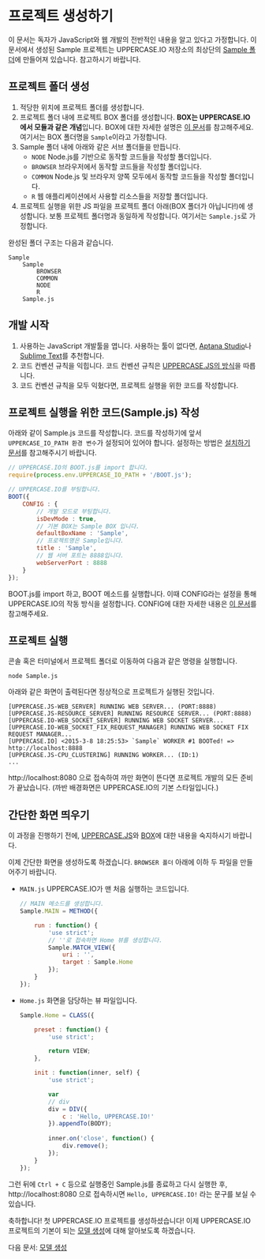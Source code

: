 # 프로젝트 생성하기
이 문서는 독자가 JavaScript와 웹 개발의 전반적인 내용을 알고 있다고 가정합니다. 이 문서에서 생성된 Sample 프로젝트는 UPPERCASE.IO 저장소의 최상단의 [Sample 폴더](https://github.com/Hanul/UPPERCASE.IO/tree/master/Sample)에 만들어져 있습니다. 참고하시기 바랍니다.

## 프로젝트 폴더 생성
1. 적당한 위치에 프로젝트 폴더를 생성합니다.
2. 프로젝트 폴더 내에 프로젝트 BOX 폴더를 생성합니다. **BOX는 UPPERCASE.IO에서 모듈과 같은 개념**입니다. BOX에 대한 자세한 설명은 [이 문서](BOX.md)를 참고해주세요. 여기서는 BOX 폴더명을 `Sample`이라고 가정합니다.
2. Sample 폴더 내에 아래와 같은 서브 폴더들을 만듭니다.
	* `NODE` Node.js를 기반으로 동작할 코드들을 작성할 폴더입니다.
	* `BROWSER` 브라우저에서 동작할 코드들을 작성할 폴더입니다.
	* `COMMON` Node.js 및 브라우저 양쪽 모두에서 동작할 코드들을 작성할 폴더입니다.
	* `R` 웹 애플리케이션에서 사용할 리소스들을 저장할 폴더입니다.
3. 프로젝트 실행을 위한 JS 파일을 프로젝트 폴더 아래(BOX 폴더가 아닙니다!)에 생성합니다. 보통 프로젝트 폴더명과 동일하게 작성합니다. 여기서는 `Sample.js`로 가정합니다.

완성된 폴더 구조는 다음과 같습니다.

```
Sample
	Sample
    	BROWSER
        COMMON
        NODE
        R
    Sample.js
```

## 개발 시작
1. 사용하는 JavaScript 개발툴을 엽니다. 사용하는 툴이 없다면, [Aptana Studio](http://www.aptana.com)나 [Sublime Text](http://www.sublimetext.com)를 추천합니다.
2. 코드 컨벤션 규칙을 익힙니다. 코드 컨벤션 규칙은 [UPPERCASE.JS의 방식](https://github.com/Hanul/UPPERCASE.JS/blob/master/DOC/KR/CONVENTION.md)을 따릅니다.
3. 코드 컨벤션 규칙을 모두 익혔다면, 프로젝트 실행을 위한 코드를 작성합니다.

## 프로젝트 실행을 위한 코드(Sample.js) 작성
아래와 같이 Sample.js 코드를 작성합니다. 코드를 작성하기에 앞서 `UPPERCASE_IO_PATH 환경 변수`가 설정되어 있어야 합니다. 설정하는 방법은 [설치하기 문서](INSTALL.md)를 참고해주시기 바랍니다.

```javascript
// UPPERCASE.IO의 BOOT.js를 import 합니다.
require(process.env.UPPERCASE_IO_PATH + '/BOOT.js');

// UPPERCASE.IO를 부팅합니다.
BOOT({
	CONFIG : {
		// 개발 모드로 부팅합니다.
        isDevMode : true,
        // 기본 BOX는 Sample BOX 입니다.
		defaultBoxName : 'Sample',
		// 프로젝트명은 Sample입니다.
        title : 'Sample',
        // 웹 서버 포트는 8888입니다.
		webServerPort : 8888
	}
});
```

BOOT.js를 import 하고, BOOT 메소드를 실행합니다. 이때 CONFIG라는 설정을 통해 UPPERCASE.IO의 작동 방식을 설정합니다. CONFIG에 대한 자세한 내용은 [이 문서](CONFIG.md)를 참고해주세요.

## 프로젝트 실행
콘솔 혹은 터미널에서 프로젝트 폴더로 이동하여 다음과 같은 명령을 실행합니다.

```
node Sample.js
```

아래와 같은 화면이 출력된다면 정상적으로 프로젝트가 실행된 것입니다.

```
[UPPERCASE.JS-WEB_SERVER] RUNNING WEB SERVER... (PORT:8888)
[UPPERCASE.JS-RESOURCE_SERVER] RUNNING RESOURCE SERVER... (PORT:8888)
[UPPERCASE.IO-WEB_SOCKET_SERVER] RUNNING WEB SOCKET SERVER...
[UPPERCASE.IO-WEB_SOCKET_FIX_REQUEST_MANAGER] RUNNING WEB SOCKET FIX REQUEST MANAGER...
[UPPERCASE.IO] <2015-3-8 18:25:53> `Sample` WORKER #1 BOOTed! => http://localhost:8888
[UPPERCASE.JS-CPU_CLUSTERING] RUNNING WORKER... (ID:1)
...
```

http://localhost:8080 으로 접속하여 까만 화면이 뜬다면 프로젝트 개발의 모든 준비가 끝났습니다. (까반 배경화면은 UPPERCASE.IO의 기본 스타일입니다.)

## 간단한 화면 띄우기
이 과정을 진행하기 전에, [UPPERCASE.JS](UPPERCASE.JS.md)와 [BOX](BOX.md)에 대한 내용을 숙지하시기 바랍니다.

이제 간단한 화면을 생성하도록 하겠습니다. `BROWSER 폴더` 아래에 이하 두 파일을 만들어주기 바랍니다.

* `MAIN.js` UPPERCASE.IO가 맨 처음 실행하는 코드입니다.

    ```javascript
    // MAIN 메소드를 생성합니다.
    Sample.MAIN = METHOD({
    
    	run : function() {
    		'use strict';
    		// ''로 접속하면 Home 뷰를 생성합니다.
    		Sample.MATCH_VIEW({
    			uri : '',
    			target : Sample.Home
    		});
    	}
    });
    ```

* `Home.js` 화면을 담당하는 뷰 파일입니다.

    ```javascript
    Sample.Home = CLASS({
    
    	preset : function() {
    		'use strict';
    
    		return VIEW;
    	},
    
    	init : function(inner, self) {
    		'use strict';
    
    		var
    		// div
    		div = DIV({
    			c : 'Hello, UPPERCASE.IO!'
    		}).appendTo(BODY);
    		
    		inner.on('close', function() {
    			div.remove();
    		});
    	}
    });
    ```

그런 뒤에 `Ctrl + C` 등으로 실행중인 Sample.js를 종료하고 다시 실행한 후, http://localhost:8080 으로 접속하시면 `Hello, UPPERCASE.IO!` 라는 문구를 보실 수 있습니다.

축하합니다! 첫 UPPERCASE.IO 프로젝트를 생성하셨습니다! 이제 UPPERCASE.IO 프로젝트의 기본이 되는 [모델 생성](CREATE_MODEL.md)에 대해 알아보도록 하겠습니다.

다음 문서: [모델 생성](CREATE_MODEL.md)